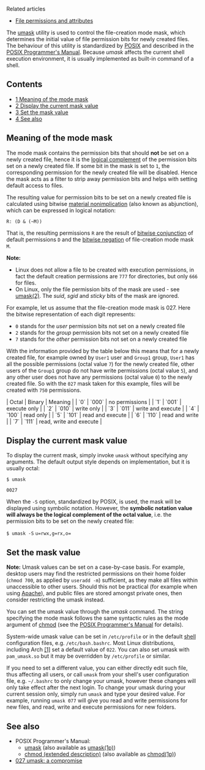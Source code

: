 Related articles

*   [File permissions and attributes](/index.php/File_permissions_and_attributes "File permissions and attributes")

The [umask](https://en.wikipedia.org/wiki/umask "wikipedia:umask") utility is used to control the file-creation mode mask, which determines the initial value of file permission bits for newly created files. The behaviour of this utility is standardized by [POSIX](https://en.wikipedia.org/wiki/POSIX "wikipedia:POSIX") and described in the [POSIX Programmer's Manual](http://pubs.opengroup.org/onlinepubs/9699919799/utilities/umask.html). Because *umask* affects the current shell execution environment, it is usually implemented as built-in command of a shell.

## Contents

*   [1 Meaning of the mode mask](#Meaning_of_the_mode_mask)
*   [2 Display the current mask value](#Display_the_current_mask_value)
*   [3 Set the mask value](#Set_the_mask_value)
*   [4 See also](#See_also)

## Meaning of the mode mask

The mode mask contains the permission bits that should **not** be set on a newly created file, hence it is the [logical complement](https://en.wikipedia.org/wiki/Logical_complement "wikipedia:Logical complement") of the permission bits set on a newly created file. If some bit in the mask is set to `1`, the corresponding permission for the newly created file will be disabled. Hence the mask acts as a filter to strip away permission bits and helps with setting default access to files.

The resulting value for permission bits to be set on a newly created file is calculated using bitwise [material nonimplication](https://en.wikipedia.org/wiki/Material_nonimplication "wikipedia:Material nonimplication") (also known as abjunction), which can be expressed in logical notation:

```
R: (D & (~M))

```

That is, the resulting permissions `R` are the result of [bitwise conjunction](https://en.wikipedia.org/wiki/Logical_conjunction "wikipedia:Logical conjunction") of default permissions `D` and the [bitwise negation](https://en.wikipedia.org/wiki/Bitwise_negation "wikipedia:Bitwise negation") of file-creation mode mask `M`.

**Note:**

*   Linux does not allow a file to be created with execution permissions, in fact the default creation permissions are `777` for directories, but only `666` for files.
*   On Linux, only the file permission bits of the mask are used - see [umask(2)](https://jlk.fjfi.cvut.cz/arch/manpages/man/umask.2). The *suid*, *sgid* and *sticky* bits of the mask are ignored.

For example, let us assume that the file-creation mode mask is 027\. Here the bitwise representation of each digit represents:

*   `0` stands for the *user* permission bits not set on a newly created file
*   `2` stands for the *group* permission bits not set on a newly created file
*   `7` stands for the *other* permission bits not set on a newly created file

With the information provided by the table below this means that for a newly created file, for example owned by `User1` user and `Group1` group, `User1` has all the possible permissions (octal value `7`) for the newly created file, other users of the `Group1` group do not have write permissions (octal value `5`), and any other user does not have any permissions (octal value `0`) to the newly created file. So with the `027` mask taken for this example, files will be created with `750` permissions.

<caption></caption>
| Octal | Binary | Meaning |
| `0` | `000` | no permissions |
| `1` | `001` | execute only |
| `2` | `010` | write only |
| `3` | `011` | write and execute |
| `4` | `100` | read only |
| `5` | `101` | read and execute |
| `6` | `110` | read and write |
| `7` | `111` | read, write and execute |

## Display the current mask value

To display the current mask, simply invoke `umask` without specifying any arguments. The default output style depends on implementation, but it is usually octal:

 `$ umask` 
```
0027

```

When the `-S` option, standardized by POSIX, is used, the mask will be displayed using symbolic notation. However, the **symbolic notation value will always be the logical complement of the octal value**, i.e. the permission bits to be set on the newly created file:

 `$ umask -S`  `u=rwx,g=rx,o=` 

## Set the mask value

**Note:** Umask values can be set on a case-by-case basis. For example, desktop users may find the restricted permissions on their home folder (`chmod 700`, as applied by `useradd -m`) sufficient, as they make all files within unaccessible to other users. Should this not be practical (for example when using [Apache](/index.php/Apache "Apache")), and public files are stored amongst private ones, then consider restricting the umask instead.

You can set the umask value through the *umask* command. The string specifying the mode mask follows the same syntactic rules as the mode argument of [chmod](/index.php/Chmod "Chmod") (see the [POSIX Programmer's Manual](http://pubs.opengroup.org/onlinepubs/9699919799/utilities/chmod.html#tag_20_17_13) for details).

System-wide umask value can be set in `/etc/profile` or in the default [shell](/index.php/Shell "Shell") configuration files, e.g. `/etc/bash.bashrc`. Most Linux distributions, including Arch [[1]](https://projects.archlinux.org/svntogit/packages.git/tree/trunk/profile?h=packages/filesystem) set a default value of `022`. You can also set umask with `pam_umask.so` but it may be overridden by `/etc/profile` or similar.

If you need to set a different value, you can either directly edit such file, thus affecting all users, or call `umask` from your shell's user configuration file, e.g. `~/.bashrc` to only change your umask, however these changes will only take effect after the next login. To change your umask during your current session only, simply run `umask` and type your desired value. For example, running `umask 077` will give you read and write permissions for new files, and read, write and execute permissions for new folders.

## See also

*   POSIX Programmer's Manual:
    *   [umask](http://pubs.opengroup.org/onlinepubs/9699919799/utilities/umask.html) (also available as [umask(1p)](https://jlk.fjfi.cvut.cz/arch/manpages/man/umask.1p))
    *   [chmod (extended description)](http://pubs.opengroup.org/onlinepubs/9699919799/utilities/chmod.html#tag_20_17_13) (also available as [chmod(1p)](https://jlk.fjfi.cvut.cz/arch/manpages/man/chmod.1p))
*   [027 umask: a compromise](https://blogs.gentoo.org/mgorny/2011/10/18/027-umask-a-compromise-between-security-and-simplicity/)